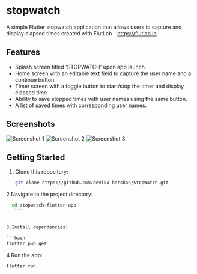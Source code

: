 # stopwatch

A simple Flutter stopwatch application that allows users to capture and display elapsed times created with FlutLab - https://flutlab.io

## Features

- Splash screen titled 'STOPWATCH' upon app launch.
- Home screen with an editable text field to capture the user name and a continue button.
- Timer screen with a toggle button to start/stop the timer and display elapsed time.
- Ability to save stopped times with user names using the same button.
- A list of saved times with corresponding user names.

## Screenshots

![Screenshot 1](screenshots/screenshot1.png)
![Screenshot 2](screenshots/screenshot2.png)
![Screenshot 3](screenshots/screenshot3.png)

## Getting Started

1. Clone this repository:

   ```bash
   git clone https://github.com/devika-harshan/StopWatch.git
   
2.Navigate to the project directory:

  ```bash
    cd stopwatch-flutter-app
     ```


3.Install dependencies:

```bash
flutter pub get
 ```


4.Run the app:

```bash
flutter run
 ```
